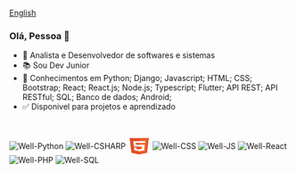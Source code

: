 [English](https://github.com/wellcouto/wellcouto/blob/main/README_EN.md)

### Olá, Pessoa 👋

- 🔭 Analista  e Desenvolvedor de softwares e sistemas 
- 📚 Sou Dev Junior 
- 🔎 Conhecimentos em  Python; Django; Javascript; HTML; CSS; Bootstrap; React; React.js; Node.js; Typescript; Flutter; API REST; API RESTful; SQL; Banco de dados; Android;
- ✅ Disponivel para projetos e aprendizado

##
<div style="display: inline_block"><br>
  <img align="center" alt="Well-Python" height="30" width="40" 
       src="https://cdn.jsdelivr.net/gh/devicons/devicon/icons/python/python-original.svg" />
  <img align="center" alt="Well-CSHARP" height="30" width="40" 
       src= "https://cdn.jsdelivr.net/gh/devicons/devicon/icons/csharp/csharp-original.svg" />
  <img align="center" alt="Well-HTML" height="30" width="40" 
       src="https://raw.githubusercontent.com/devicons/devicon/master/icons/html5/html5-original.svg"/>
  <img align="center" alt="Well-CSS" height="30" width="40"
       src= "https://cdn.jsdelivr.net/gh/devicons/devicon/icons/css3/css3-original.svg"/>
  <img align="center" alt="Well-JS" height="30" width="40"
       src= "https://cdn.jsdelivr.net/gh/devicons/devicon/icons/javascript/javascript-original.svg"/>
  <img align="center" alt="Well-React" height="30" width="40"
       src= "https://cdn.jsdelivr.net/gh/devicons/devicon/icons/react/react-original.svg"/>
   <img align="center" alt="Well-PHP" height="30" width="40"
       src= "https://cdn.jsdelivr.net/gh/devicons/devicon/icons/php/php-original.svg"/>
  <img align="center" alt="Well-SQL" height="30" width="40"
       src="https://custom-icon-badges.herokuapp.com/badge/SQL-025E8C.svg?logo=database&logoColor=white"/>
  
</div>

##

